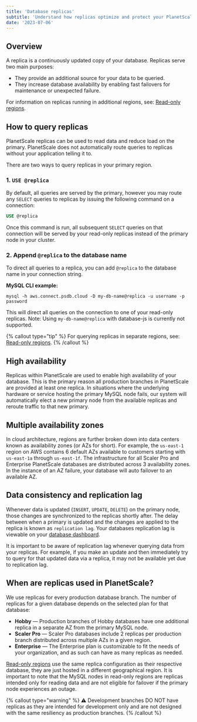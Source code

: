 ```yaml
---
title: 'Database replicas'
subtitle: 'Understand how replicas optimize and protect your PlanetScale database.'
date: '2023-07-06'
---
```


## Overview

A replica is a continuously updated copy of your database. Replicas serve two main purposes:

- They provide an additional source for your data to be queried.
- They increase database availability by enabling fast failovers for maintenance or unexpected failure.

For information on replicas running in additional regions, see: [Read-only regions](/docs/concepts/read-only-regions).

## How to query replicas

PlanetScale replicas can be used to read data and reduce load on the primary. PlanetScale does not automatically route queries to replicas without your application
telling it to.

There are two ways to query replicas in your primary region.

### 1. `USE @replica`

By default, all queries are served by the primary, however you may route any `SELECT` queries to replicas by issuing the following command on a connection:

```sql
USE @replica
```

Once this command is run, all subsequent `SELECT` queries on that connection will be served by your read-only replicas instead of the primary node in your cluster.

### 2. Append `@replica` to the database name

To direct all queries to a replica, you can add `@replica` to the database name in your connection string.

**MySQL CLI example:**

```shell
mysql -h aws.connect.psdb.cloud -D my-db-name@replica -u username -p password
```

This will direct all queries on the connection to one of your read-only replicas. Note: Using `my-db-name@replica` with database-js is currently not supported.

{% callout type="tip" %}
For querying replicas in separate regions, see: [Read-only regions](/docs/concepts/read-only-regions).
{% /callout %}

## High availability

Replicas within PlanetScale are used to enable high availability of your database. This is the primary reason all production branches in PlanetScale are provided at least one replica. In situations where the underlying hardware or service hosting the primary MySQL node fails, our system will automatically elect a new primary node from the available replicas and reroute traffic to that new primary.

## Multiple availability zones

In cloud architecture, regions are further broken down into data centers known as availability zones (or AZs for short). For example, the `us-east-1` region on AWS contains 6 default AZs available to customers starting with `us-east-1a` through `us-east-1f`. The infrastructure for all Scaler Pro and Enterprise PlanetScale databases are distributed across 3 availability zones. In the instance of an AZ failure, your database will auto failover to an available AZ.

## Data consistency and replication lag

Whenever data is updated (`INSERT`, `UPDATE`, `DELETE`) on the primary node, those changes are synchronized to the replicas shortly after. The delay between when a primary is updated and the changes are applied to the replica is known as `replication lag`. Your databases replication lag is viewable on your [database dashboard](/docs/concepts/architecture#replication-lag-at-a-glance).

It is important to be aware of replication lag whenever querying data from your replicas. For example, if you make an update and then immediately try to query for that updated data via a replica, it may not be available yet due to replication lag.

## When are replicas used in PlanetScale?

We use replicas for every production database branch. The number of replicas for a given database depends on the selected plan for that database:

- **Hobby** &mdash; Production branches of Hobby databases have one additional replica in a separate AZ from the primary MySQL node.
- **Scaler Pro** &mdash; Scaler Pro databases include 2 replicas per production branch distributed across multiple AZs in a given region.
- **Enterprise** &mdash; The Enterprise plan is customizable to fit the needs of your organization, and as such can have as many replicas as needed.

[Read-only regions](/docs/concepts/read-only-regions) use the same replica configuration as their respective database, they are just hosted in a different geographical region. It is important to note that the MySQL nodes in read-only regions are replicas intended only for reading data and are not eligible for failover if the primary node experiences an outage.

{% callout type="warning" %}
⚠️ Development branches DO NOT have replicas as they are intended for development only and are not designed with the same resiliency as production branches.
{% /callout %}
